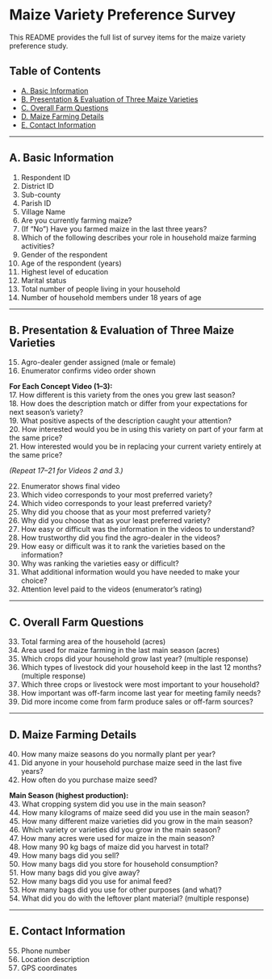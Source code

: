 # Maize Variety Preference Survey

This README provides the full list of survey items for the maize variety preference study.

## Table of Contents

- [A. Basic Information](#a-basic-information)  
- [B. Presentation & Evaluation of Three Maize Varieties](#b-presentation--evaluation-of-three-maize-varieties)  
- [C. Overall Farm Questions](#c-overall-farm-questions)  
- [D. Maize Farming Details](#d-maize-farming-details)  
- [E. Contact Information](#e-contact-information)  

---

## A. Basic Information

1. Respondent ID  
2. District ID  
3. Sub-county  
4. Parish ID  
5. Village Name  
6. Are you currently farming maize?  
7. (If “No”) Have you farmed maize in the last three years?  
8. Which of the following describes your role in household maize farming activities?  
9. Gender of the respondent  
10. Age of the respondent (years)  
11. Highest level of education  
12. Marital status  
13. Total number of people living in your household  
14. Number of household members under 18 years of age  

---

## B. Presentation & Evaluation of Three Maize Varieties

15. Agro-dealer gender assigned (male or female)  
16. Enumerator confirms video order shown  

**For Each Concept Video (1–3):**  
17. How different is this variety from the ones you grew last season?  
18. How does the description match or differ from your expectations for next season’s variety?  
19. What positive aspects of the description caught your attention?  
20. How interested would you be in using this variety on part of your farm at the same price?  
21. How interested would you be in replacing your current variety entirely at the same price?  

*(Repeat 17–21 for Videos 2 and 3.)*

22. Enumerator shows final video  
23. Which video corresponds to your most preferred variety?  
24. Which video corresponds to your least preferred variety?  
25. Why did you choose that as your most preferred variety?  
26. Why did you choose that as your least preferred variety?  
27. How easy or difficult was the information in the videos to understand?  
28. How trustworthy did you find the agro-dealer in the videos?  
29. How easy or difficult was it to rank the varieties based on the information?  
30. Why was ranking the varieties easy or difficult?  
31. What additional information would you have needed to make your choice?  
32. Attention level paid to the videos (enumerator’s rating)  

---

## C. Overall Farm Questions

33. Total farming area of the household (acres)  
34. Area used for maize farming in the last main season (acres)  
35. Which crops did your household grow last year? (multiple response)  
36. Which types of livestock did your household keep in the last 12 months? (multiple response)  
37. Which three crops or livestock were most important to your household?  
38. How important was off-farm income last year for meeting family needs?  
39. Did more income come from farm produce sales or off-farm sources?  

---

## D. Maize Farming Details

40. How many maize seasons do you normally plant per year?  
41. Did anyone in your household purchase maize seed in the last five years?  
42. How often do you purchase maize seed?  

**Main Season (highest production):**  
43. What cropping system did you use in the main season?  
44. How many kilograms of maize seed did you use in the main season?  
45. How many different maize varieties did you grow in the main season?  
46. Which variety or varieties did you grow in the main season?  
47. How many acres were used for maize in the main season?  
48. How many 90 kg bags of maize did you harvest in total?  
49. How many bags did you sell?  
50. How many bags did you store for household consumption?  
51. How many bags did you give away?  
52. How many bags did you use for animal feed?  
53. How many bags did you use for other purposes (and what)?  
54. What did you do with the leftover plant material? (multiple response)  

---

## E. Contact Information

55. Phone number  
56. Location description  
57. GPS coordinates  
